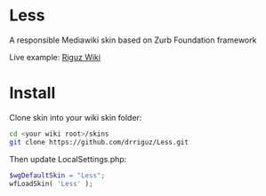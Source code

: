 # Less
A responsible Mediawiki skin based on Zurb Foundation framework

Live example: [Riguz Wiki](https://wiki.riguz.com/)

# Install

Clone skin into your wiki skin folder:
```bash
cd <your wiki root>/skins
git clone https://github.com/drriguz/Less.git
```

Then update LocalSettings.php:
```php
$wgDefaultSkin = "Less";
wfLoadSkin( 'Less' );
```
